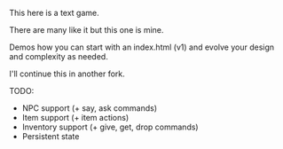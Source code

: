 This here is a text game.

There are many like it but this one is mine.

Demos how you can start with an index.html (v1) and evolve your design
and complexity as needed.

I'll continue this in another fork.

TODO:
- NPC support (+ say, ask commands)
- Item support (+ item actions)
- Inventory support (+ give, get, drop commands)
- Persistent state
